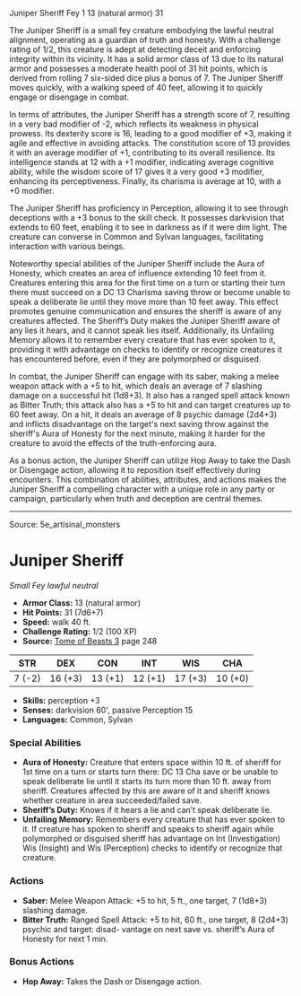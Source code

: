 <MonsterName/>Juniper Sheriff</MonsterName>
<CreatureType/>Fey</CreatureType>
<CR/>1</CR>
<AC/>13 (natural armor)</AC>
<HP/>31</HP>
<summary>The Juniper Sheriff is a small fey creature embodying the lawful neutral alignment, operating as a guardian of truth and honesty. With a challenge rating of 1/2, this creature is adept at detecting deceit and enforcing integrity within its vicinity. It has a solid armor class of 13 due to its natural armor and possesses a moderate health pool of 31 hit points, which is derived from rolling 7 six-sided dice plus a bonus of 7. The Juniper Sheriff moves quickly, with a walking speed of 40 feet, allowing it to quickly engage or disengage in combat.</summary>

<detail>

In terms of attributes, the Juniper Sheriff has a strength score of 7, resulting in a very bad modifier of -2, which reflects its weakness in physical prowess. Its dexterity score is 16, leading to a good modifier of +3, making it agile and effective in avoiding attacks. The constitution score of 13 provides it with an average modifier of +1, contributing to its overall resilience. Its intelligence stands at 12 with a +1 modifier, indicating average cognitive ability, while the wisdom score of 17 gives it a very good +3 modifier, enhancing its perceptiveness. Finally, its charisma is average at 10, with a +0 modifier.

The Juniper Sheriff has proficiency in Perception, allowing it to see through deceptions with a +3 bonus to the skill check. It possesses darkvision that extends to 60 feet, enabling it to see in darkness as if it were dim light. The creature can converse in Common and Sylvan languages, facilitating interaction with various beings.

Noteworthy special abilities of the Juniper Sheriff include the Aura of Honesty, which creates an area of influence extending 10 feet from it. Creatures entering this area for the first time on a turn or starting their turn there must succeed on a DC 13 Charisma saving throw or become unable to speak a deliberate lie until they move more than 10 feet away. This effect promotes genuine communication and ensures the sheriff is aware of any creatures affected. The Sheriff’s Duty makes the Juniper Sheriff aware of any lies it hears, and it cannot speak lies itself. Additionally, its Unfailing Memory allows it to remember every creature that has ever spoken to it, providing it with advantage on checks to identify or recognize creatures it has encountered before, even if they are polymorphed or disguised.

In combat, the Juniper Sheriff can engage with its saber, making a melee weapon attack with a +5 to hit, which deals an average of 7 slashing damage on a successful hit (1d8+3). It also has a ranged spell attack known as Bitter Truth; this attack also has a +5 to hit and can target creatures up to 60 feet away. On a hit, it deals an average of 8 psychic damage (2d4+3) and inflicts disadvantage on the target's next saving throw against the sheriff's Aura of Honesty for the next minute, making it harder for the creature to avoid the effects of the truth-enforcing aura.

As a bonus action, the Juniper Sheriff can utilize Hop Away to take the Dash or Disengage action, allowing it to reposition itself effectively during encounters. This combination of abilities, attributes, and actions makes the Juniper Sheriff a compelling character with a unique role in any party or campaign, particularly when truth and deception are central themes.</detail>



---

Source: 5e_artisinal_monsters

# Juniper Sheriff

*Small* *Fey* *lawful neutral*

- **Armor Class:** 13 (natural armor)
- **Hit Points:** 31 (7d6+7)
- **Speed:** walk 40 ft.
- **Challenge Rating:** 1/2 (100 XP)
- **Source:** [Tome of Beasts 3](https://koboldpress.com/kpstore/product/tome-of-beasts-3-for-5th-edition/) page 248

| STR | DEX | CON | INT | WIS | CHA |
| --- | --- | --- | --- | --- | --- |
| 7 (-2) | 16 (+3) | 13 (+1) | 12 (+1) | 17 (+3) | 10 (+0) |

- **Skills:** perception +3
- **Senses:** darkvision 60', passive Perception 15
- **Languages:** Common, Sylvan

### Special Abilities

- **Aura of Honesty:** Creature that enters space within 10 ft. of sheriff for 1st time on a turn or starts turn there: DC 13 Cha save or be unable to speak deliberate lie until it starts its turn more than 10 ft. away from sheriff. Creatures affected by this are aware of it and sheriff knows whether creature in area succeeded/failed save.
- **Sheriff’s Duty:** Knows if it hears a lie and can’t speak deliberate lie.
- **Unfailing Memory:** Remembers every creature that has ever spoken to it. If creature has spoken to sheriff and speaks to sheriff again while polymorphed or disguised sheriff has advantage on Int (Investigation) Wis (Insight) and Wis (Perception) checks to identify or recognize that creature.

### Actions

- **Saber:** Melee Weapon Attack: +5 to hit, 5 ft., one target, 7 (1d8+3) slashing damage.
- **Bitter Truth:** Ranged Spell Attack: +5 to hit, 60 ft., one target, 8 (2d4+3) psychic and target: disad- vantage on next save vs. sheriff’s Aura of Honesty for next 1 min.

### Bonus Actions

- **Hop Away:** Takes the Dash or Disengage action.




